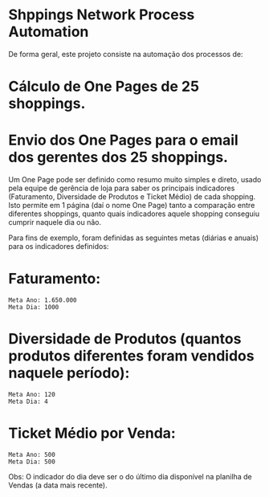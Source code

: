 # Shppings Network Process Automation

De forma geral, este projeto consiste na automação dos processos de:
  # Cálculo de One Pages de 25 shoppings.
  # Envio dos One Pages para o email dos gerentes dos 25 shoppings.

Um One Page pode ser definido como resumo muito simples e direto, usado pela equipe de gerência de loja para saber os principais indicadores (Faturamento, Diversidade de Produtos e Ticket Médio) de cada shopping. Isto permite em 1 página (daí o nome One Page) tanto a comparação entre diferentes shoppings, quanto quais indicadores aquele shopping conseguiu cumprir naquele dia ou não.

Para fins de exemplo, foram definidas as seguintes metas (diárias e anuais) para os indicadores definidos:
 # Faturamento:
    Meta Ano: 1.650.000
    Meta Dia: 1000
  
 # Diversidade de Produtos (quantos produtos diferentes foram vendidos naquele período):
    Meta Ano: 120
    Meta Dia: 4
    
 # Ticket Médio por Venda:
    Meta Ano: 500
    Meta Dia: 500

Obs: O indicador do dia deve ser o do último dia disponível na planilha de Vendas (a data mais recente).
